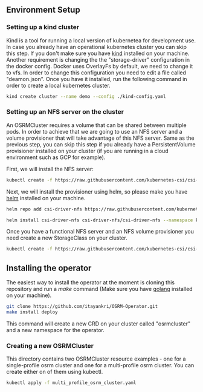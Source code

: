 ## Environment Setup
### Setting up a kind cluster
Kind is a tool for running a local version of kubernetea for development use. In case you already have an operational kubernetes cluster you can skip this step. If you don't make sure you have [kind](https://kind.sigs.k8s.io/docs/user/quick-start/#installation) installed on your machine.
Another requirement is changing the the "storage-driver" configuration in the docker config. Docker uses OverlayFs by default,
we need to change it to vfs. In order to change this configuration you need to edit a file called "deamon.json".
Once you have it installed, run the following command in order to create a local kubernetes cluster.

```bash
kind create cluster --name demo --config ./kind-config.yaml
```

### Setting up an NFS server on the cluster
An OSRMCluster requires a volume that can be shared between multiple pods. In order to achieve that we are going to use an NFS server and a volume provisioner that will take advantage of this NFS server. Same as the previous step, you can skip this step if you already have a PersistentVolume provisioner installed on your cluster (if you are running in a cloud environment such as GCP for example).

First, we will install the NFS server:

```bash
kubectl create -f https://raw.githubusercontent.com/kubernetes-csi/csi-driver-nfs/master/deploy/example/nfs-provisioner/nfs-server.yaml
```

Next, we will install the provisioner using helm, so please make you have [helm](https://helm.sh/docs/intro/install/) installed on your machine.

```bash
helm repo add csi-driver-nfs https://raw.githubusercontent.com/kubernetes-csi/csi-driver-nfs/master/charts

helm install csi-driver-nfs csi-driver-nfs/csi-driver-nfs --namespace kube-system --version v3.1.0
```

Once you have a functional NFS server and an NFS volume provisioner you need create a new StorageClass on your cluster.

```bash
kubectl create -f https://raw.githubusercontent.com/kubernetes-csi/csi-driver-nfs/master/deploy/example/storageclass-nfs.yaml
```

## Installing the operator
The easiest way to install the operator at the moment is cloning this repository and run a *make* command (Make sure you have [golang](https://go.dev/) installed on your machine).

```bash
git clone https://github.com/itayankri/OSRM-Operator.git
make install deploy
```
This command will create a new CRD on your cluster called "osrmcluster" and a new namespace for the operator.

### Creating a new OSRMCluster
This directory contains two OSRMCluster resource examples - one for a single-profile osrm cluster and one for a multi-profile osrm cluster. You can create either on of them using kubectl.

```bash
kubectl apply -f multi_profile_osrm_cluster.yaml
```

